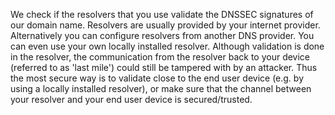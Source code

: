 We check if the resolvers that you use validate the DNSSEC signatures of our domain name. Resolvers are usually provided by your internet provider. Alternatively you can configure resolvers from another DNS provider. You can even use your own locally installed resolver. Although validation is done in the resolver, the communication from the resolver back to your device (referred to as 'last mile') could still be tampered with by an attacker. Thus the most secure way is to validate close to the end user device (e.g. by using a locally installed resolver), or make sure that the channel between your resolver and your end user device is secured/trusted.
